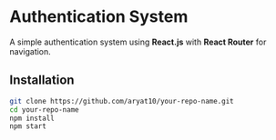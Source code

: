 # Authentication System

A simple authentication system using **React.js** with **React Router** for navigation.


## Installation
```sh
git clone https://github.com/aryat10/your-repo-name.git
cd your-repo-name
npm install
npm start
